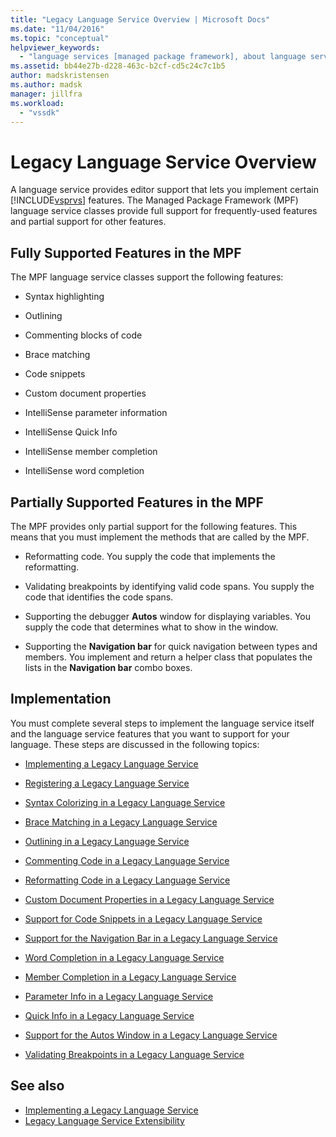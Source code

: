 ```yaml
---
title: "Legacy Language Service Overview | Microsoft Docs"
ms.date: "11/04/2016"
ms.topic: "conceptual"
helpviewer_keywords:
  - "language services [managed package framework], about language services"
ms.assetid: bb44e27b-d228-463c-b2cf-cd5c24c7c1b5
author: madskristensen
ms.author: madsk
manager: jillfra
ms.workload:
  - "vssdk"
---
```

# Legacy Language Service Overview
A language service provides editor support that lets you implement certain [!INCLUDE[vsprvs](../../code-quality/includes/vsprvs_md.md)] features. The Managed Package Framework (MPF) language service classes provide full support for frequently-used features and partial support for other features.

## Fully Supported Features in the MPF
 The MPF language service classes support the following features:

- Syntax highlighting

- Outlining

- Commenting blocks of code

- Brace matching

- Code snippets

- Custom document properties

- IntelliSense parameter information

- IntelliSense Quick Info

- IntelliSense member completion

- IntelliSense word completion

## Partially Supported Features in the MPF
 The MPF provides only partial support for the following features. This means that you must implement the methods that are called by the MPF.

- Reformatting code. You supply the code that implements the reformatting.

- Validating breakpoints by identifying valid code spans. You supply the code that identifies the code spans.

- Supporting the debugger **Autos** window for displaying variables. You supply the code that determines what to show in the window.

- Supporting the **Navigation bar** for quick navigation between types and members. You implement and return a helper class that populates the lists in the **Navigation bar** combo boxes.

## Implementation
 You must complete several steps to implement the language service itself and the language service features that you want to support for your language. These steps are discussed in the following topics:

- [Implementing a Legacy Language Service](../../extensibility/internals/implementing-a-legacy-language-service2.md)

- [Registering a Legacy Language Service](../../extensibility/internals/registering-a-legacy-language-service1.md)

- [Syntax Colorizing in a Legacy Language Service](../../extensibility/internals/syntax-colorizing-in-a-legacy-language-service.md)

- [Brace Matching in a Legacy Language Service](../../extensibility/internals/brace-matching-in-a-legacy-language-service.md)

- [Outlining in a Legacy Language Service](../../extensibility/internals/outlining-in-a-legacy-language-service.md)

- [Commenting Code in a Legacy Language Service](../../extensibility/internals/commenting-code-in-a-legacy-language-service.md)

- [Reformatting Code in a Legacy Language Service](../../extensibility/internals/reformatting-code-in-a-legacy-language-service.md)

- [Custom Document Properties in a Legacy Language Service](../../extensibility/internals/custom-document-properties-in-a-legacy-language-service.md)

- [Support for Code Snippets in a Legacy Language Service](../../extensibility/internals/support-for-code-snippets-in-a-legacy-language-service.md)

- [Support for the Navigation Bar in a Legacy Language Service](../../extensibility/internals/support-for-the-navigation-bar-in-a-legacy-language-service.md)

- [Word Completion in a Legacy Language Service](../../extensibility/internals/word-completion-in-a-legacy-language-service.md)

- [Member Completion in a Legacy Language Service](../../extensibility/internals/member-completion-in-a-legacy-language-service.md)

- [Parameter Info in a Legacy Language Service](../../extensibility/internals/parameter-info-in-a-legacy-language-service2.md)

- [Quick Info in a Legacy Language Service](../../extensibility/internals/quick-info-in-a-legacy-language-service.md)

- [Support for the Autos Window in a Legacy Language Service](../../extensibility/internals/support-for-the-autos-window-in-a-legacy-language-service.md)

- [Validating Breakpoints in a Legacy Language Service](../../extensibility/internals/validating-breakpoints-in-a-legacy-language-service.md)

## See also
- [Implementing a Legacy Language Service](../../extensibility/internals/implementing-a-legacy-language-service1.md)
- [Legacy Language Service Extensibility](../../extensibility/internals/legacy-language-service-extensibility.md)